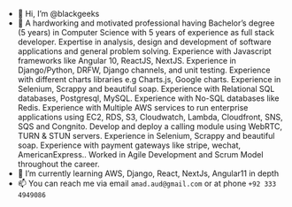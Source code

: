 - 👋 Hi, I’m @blackgeeks
- 👀 A hardworking and motivated professional having Bachelor’s degree (5 years) in
Computer Science with 5 years of experience as full stack developer.
  Expertise in analysis, design and development of software applications and general problem solving.
  Experience with Javascript frameworks like Angular 10, ReactJS, NextJS.
  Experience in Django/Python, DRFW, Django channels, and unit testing.
  Experience with different charts libraries e.g Charts.js, Google charts.
  Experience in Selenium, Scrappy and beautiful soap.
  Experience with Relational SQL databases, Postgresql, MySQL.
  Experience with No-SQL databases like Redis.
  Experience with Multiple AWS services to run enterprise applications using EC2, RDS, S3, Cloudwatch, Lambda, Cloudfront, SNS, SQS and Congnito.
  Develop and deploy a calling module using WebRTC, TURN & STUN servers.
  Experience in Selenium, Scrappy and beautiful soap.
  Experience with payment gateways like stripe, wechat, AmericanExpress..
  Worked in Agile Development and Scrum Model throughout the career.
- 🌱 I’m currently learning AWS, Django, React, NextJs, Angular11 in depth
- 📫 You can reach me via email `amad.aud@gmail.com` or at phone `+92 333 4949086`


